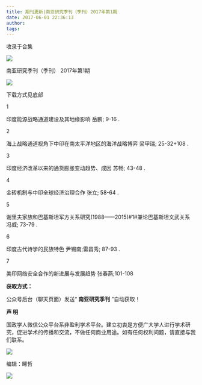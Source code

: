 ```yaml
---
title: 期刊更新|南亚研究季刊（季刊）2017年第1期
date: 2017-06-01 22:36:13
author: 
tags: 
---
```



收录于合集

![](/images/4255/2.png)

南亚研究季刊（季刊） 2017年第1期

![](/images/4255/3.jpeg)

  

下载方式见底部

  

1

印度能源战略通道建设及其地缘影响 岳鹏; 9-16 .

  

2

海上战略通道视角下中印在南太平洋地区的海洋战略博弈 梁甲瑞; 25-32+108 .

  

3

印度经济改革以来的通货膨胀变动趋势、成因 苏畅; 43-48 .

  

4

金砖机制与中印全球经济治理合作 张立; 58-64 .

  

5

谢里夫家族和巴基斯坦军方关系研究(1988——2015)#1#兼论巴基斯坦文武关系 冯威; 73-79 .

  

6

印度古代诗学的民族特色 尹锡南;雷昌秀; 87-93 .

  

7

美印网络安全合作的新进展与发展趋势 张春燕;101-108

  

 **获取方式：**

公众号后台（聊天页面）发送“ **南亚研究季刊** ”自动获取！

  

 **声 明**

国政学人微信公众平台系非盈利学术平台。建立初衷是方便广大学人进行学术研究，促进学术的传播和交流，不做任何商业用途。如有任何权利问题，请直接与我们联系。

![](/images/4255/4.png)

编辑：晞哲

  

![](/images/4255/5.png)

  

